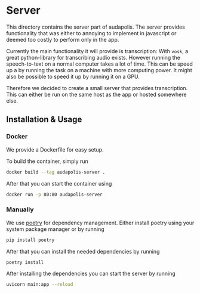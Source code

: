 # Server

This directory contains the server part of audapolis.
The server provides functionality that was either to annoying to implement in javascript or deemed too costly to perform only in the app.

Currently the main functionality it will provide is transcription:
With `vosk`, a great python-library for transcribing audio exists.
However running the speech-to-text on a normal computer takes a lot of time.
This can be speed up a by running the task on a machine with more computing power.
It might also be possible to speed it up by running it on a GPU.

Therefore we decided to create a small server that provides transcription.
This can either be run on the same host as the app or hosted somewhere else.

## Installation & Usage

### Docker

We provide a Dockerfile for easy setup.

To build the container, simply run
```sh
docker build --tag audapolis-server .
```

After that you can start the container using
```sh
docker run -p 80:80 audapolis-server
```

### Manually

We use [poetry](https://python-poetry.org/) for dependency management.
Either install poetry using your system package manager or by running

```sh
pip install poetry
```

After that you can install the needed dependencies by running

```sh
poetry install
```

After installing the dependencies you can start the server by running

```sh
uvicorn main:app --reload
```